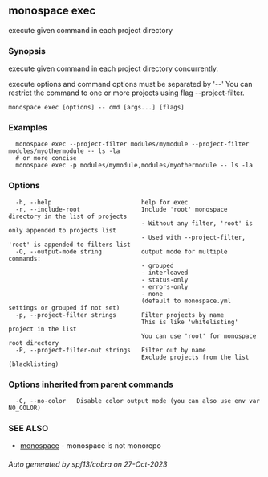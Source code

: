 ## monospace exec

execute given command in each project directory

### Synopsis

execute given command in each project directory concurrently.

execute options and command options must be separated by '--'
You can restrict the command to one or more projects using flag --project-filter.

```
monospace exec [options] -- cmd [args...] [flags]
```

### Examples

```
  monospace exec --project-filter modules/mymodule --project-filter modules/myothermodule -- ls -la
  # or more concise
  monospace exec -p modules/mymodule,modules/myothermodule -- ls -la
```

### Options

```
  -h, --help                         help for exec
  -r, --include-root                 Include 'root' monospace directory in the list of projects
                                     - Without any filter, 'root' is only appended to projects list
                                     - Used with --project-filter, 'root' is appended to filters list
  -O, --output-mode string           output mode for multiple commands:
                                     - grouped
                                     - interleaved
                                     - status-only
                                     - errors-only
                                     - none
                                     (default to monospace.yml settings or grouped if not set)
  -p, --project-filter strings       Filter projects by name
                                     This is like 'whitelisting' project in the list
                                     You can use 'root' for monospace root directory
  -P, --project-filter-out strings   Filter out by name
                                     Exclude projects from the list (blacklisting)
```

### Options inherited from parent commands

```
  -C, --no-color   Disable color output mode (you can also use env var NO_COLOR)
```

### SEE ALSO

* [monospace](monospace.md)	 - monospace is not monorepo

###### Auto generated by spf13/cobra on 27-Oct-2023
